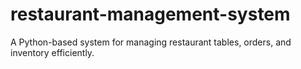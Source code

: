 # restaurant-management-system
A Python-based system for managing restaurant tables, orders, and inventory efficiently.
